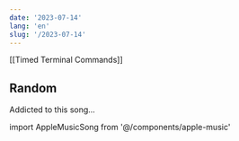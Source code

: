 ```yaml
---
date: '2023-07-14'
lang: 'en'
slug: '/2023-07-14'
---
```


[[Timed Terminal Commands]]

## Random

Addicted to this song...

import AppleMusicSong from '@/components/apple-music'

<AppleMusicSong url="https://embed.music.apple.com/us/album/yoru-ni-kakeru/1542182291?i=1542182776&amp;app=music&amp;itsct=music_box_player&amp;itscg=30200&amp;ls=1&amp;theme=auto"/>
